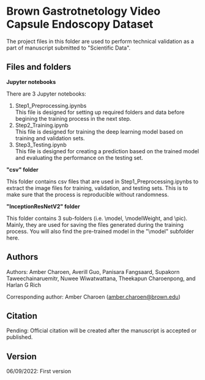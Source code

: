 # Brown Gastrotnetology Video Capsule Endoscopy Dataset
The project files in this folder are used to perform technical validation as a part of manuscript submitted to "Scientific Data".

## Files and folders
**Jupyter notebooks**

There are 3 Jupyter notebooks:
1. Step1_Preprocessing.ipynbs  
  This file is designed for setting up required folders and data before begining the training process in the next step.
2. Step2_Training.ipynb  
  This file is designed for training the deep learning model based on training and validation sets.
3. Step3_Testing.ipynb  
  This file is designed for creating a prediction based on the trained model and evaluating the performance on the testing set.

**"csv" folder**

This folder contains csv files that are used in Step1_Preprocessing.ipynbs to extract the image files for training, validation, and testing sets. This is to make sure that the process is reproducible without randomness.


**"InceptionResNetV2" folder**

This folder contains 3 sub-folders (i.e. \model, \modelWeight, and \pic). Mainly, they are used for saving the files generated during the training process. You will also find the pre-trained model in the "\model" subfolder here.

## Authors
Authors: Amber Charoen, Averill Guo, Panisara Fangsaard, Supakorn Taweechainaruemitr, Nuwee Wiwatwattana, Theekapun Charoenpong, and Harlan G Rich

Corresponding author: Amber Charoen (amber.charoen@brown.edu)

## Citation
Pending: Official citation will be created after the manuscript is accepted or published.

## Version
06/09/2022: First version